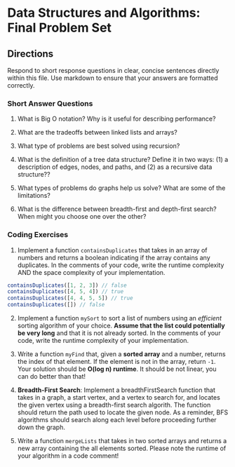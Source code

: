 # Data Structures and Algorithms: Final Problem Set

## Directions

Respond to short response questions in clear, concise sentences directly within this file. Use markdown to ensure that your answers are formatted correctly.

### Short Answer Questions

1. What is Big O notation? Why is it useful for describing performance?

2. What are the tradeoffs between linked lists and arrays?

3. What type of problems are best solved using recursion?

4. What is the definition of a tree data structure? Define it in two ways: (1) a description of edges, nodes, and paths, and (2) as a recursive data structure??

5. What types of problems do graphs help us solve? What are some of the limitations?

6. What is the difference between breadth-first and depth-first search? When might you choose one over the other?



### Coding Exercises

1. Implement a function `containsDuplicates` that takes in an array of numbers and returns a boolean indicating if the array contains any duplicates. In the comments of your code, write the runtime complexity AND the space complexity of your implementation.

```js
containsDuplicates([1, 2, 3]) // false
containsDuplicates([4, 5, 4]) // true
containsDuplicates([4, 4, 5, 5]) // true
containsDuplicates([]) // false
```

2. Implement a function `mySort` to sort a list of numbers using an *efficient* sorting algorithm of your choice. **Assume that the list could potentially be very long** and that it is not already sorted. In the comments of your code, write the runtime complexity of your implementation.

3. Write a function `myFind` that, given a **sorted array** and a number, returns the index of that element. If the element is not in the array, return `-1`. Your solution should be **O(log n) runtime**. It should be not linear, you can do better than that!

4. **Breadth-First Search**: Implement a breadthFirstSearch function that takes in a graph, a start vertex, and a vertex to search for, and locates the given vertex using a breadth-first search algorith. The function should return the path used to locate the given node. As a reminder, BFS algorithms should search along each level before proceeding further down the graph.

5. Write a function `mergeLists` that takes in two sorted arrays and returns a new array containing the all elements sorted. Please note the runtime of your algorithm in a code comment!
